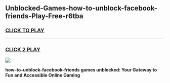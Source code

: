 
## Unblocked-Games-how-to-unblock-facebook-friends-Play-Free-r6tba
<h3>
<a href="https://premium76.site?title=how-to-unblock-facebook-friends&ref=23A">CLICK TO PLAY</a></h3>
<hr>

<h3>
<a href="https://premium76.site?title=how-to-unblock-facebook-friends&ref=23A">CLICK 2 PLAY</a>
  
</h3>

<a href="https://premium76.site?title=how-to-unblock-facebook-friends&ref=23A"><img src="https://clearcache.store/games.png"></a>


**how-to-unblock-facebook-friends games unblocked: Your Gateway to Fun and Accessible Online Gaming**
